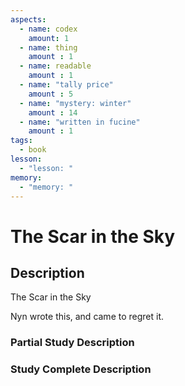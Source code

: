 ```yaml
---
aspects: 
  - name: codex
    amount: 1
  - name: thing
    amount : 1
  - name: readable
    amount : 1
  - name: "tally price"
    amount : 5
  - name: "mystery: winter"
    amount : 14
  - name: "written in fucine"
    amount : 1
tags:
  - book
lesson:
  - "lesson: "
memory:
  - "memory: "
---
```


# The Scar in the Sky

## Description
The Scar in the Sky

Nyn wrote this, and came to regret it.
### Partial Study Description

### Study Complete Description
